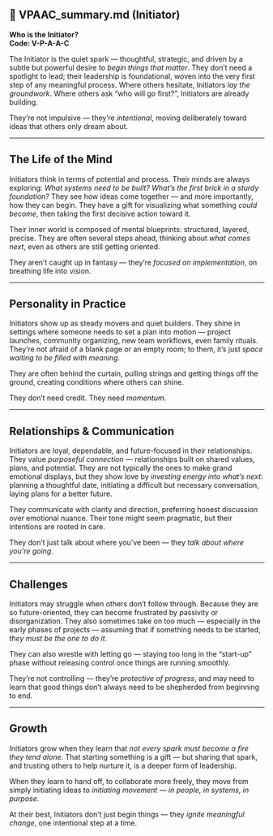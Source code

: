 ## 📄 VPAAC_summary.md (Initiator)

**Who is the Initiator?**  
**Code: V-P-A-A-C**

The Initiator is the quiet spark — thoughtful, strategic, and driven by a subtle but powerful desire to *begin things that matter*. They don’t need a spotlight to lead; their leadership is foundational, woven into the very first step of any meaningful process. Where others hesitate, Initiators *lay the groundwork*. Where others ask “who will go first?”, Initiators are already building.

They’re not impulsive — they’re *intentional*, moving deliberately toward ideas that others only dream about.

---

## The Life of the Mind

Initiators think in terms of potential and process. Their minds are always exploring: *What systems need to be built? What’s the first brick in a sturdy foundation?* They see how ideas come together — and more importantly, how they can begin. They have a gift for visualizing what something *could become*, then taking the first decisive action toward it.

Their inner world is composed of mental blueprints: structured, layered, precise. They are often several steps ahead, thinking about *what comes next*, even as others are still getting oriented.

They aren’t caught up in fantasy — they’re *focused on implementation*, on breathing life into vision.

---

## Personality in Practice

Initiators show up as steady movers and quiet builders. They shine in settings where someone needs to set a plan into motion — project launches, community organizing, new team workflows, even family rituals. They’re not afraid of a blank page or an empty room; to them, it’s just *space waiting to be filled with meaning*.

They are often behind the curtain, pulling strings and getting things off the ground, creating conditions where others can shine.

They don’t need credit. They need *momentum*.

---

## Relationships & Communication

Initiators are loyal, dependable, and future-focused in their relationships. They value *purposeful connection* — relationships built on shared values, plans, and potential. They are not typically the ones to make grand emotional displays, but they show love by *investing energy into what’s next*: planning a thoughtful date, initiating a difficult but necessary conversation, laying plans for a better future.

They communicate with clarity and direction, preferring honest discussion over emotional nuance. Their tone might seem pragmatic, but their intentions are rooted in care.

They don’t just talk about where you’ve been — they *talk about where you’re going*.

---

## Challenges

Initiators may struggle when others don’t follow through. Because they are so future-oriented, they can become frustrated by passivity or disorganization. They also sometimes take on too much — especially in the early phases of projects — assuming that if something needs to be started, *they must be the one to do it*.

They can also wrestle with letting go — staying too long in the “start-up” phase without releasing control once things are running smoothly.

They’re not controlling — they’re *protective of progress*, and may need to learn that good things don’t always need to be shepherded from beginning to end.

---

## Growth

Initiators grow when they learn that *not every spark must become a fire they tend alone*. That starting something is a gift — but sharing that spark, and trusting others to help nurture it, is a deeper form of leadership.

When they learn to hand off, to collaborate more freely, they move from simply initiating ideas to *initiating movement — in people, in systems, in purpose*.

At their best, Initiators don’t just begin things — they *ignite meaningful change*, one intentional step at a time.
